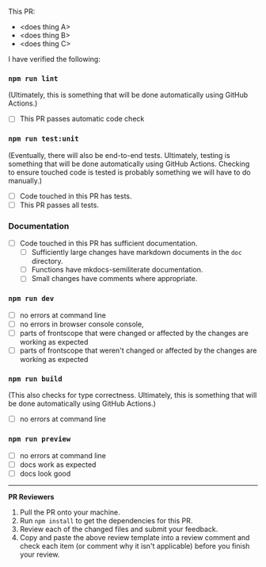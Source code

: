 This PR:

-   \<does thing A\>
-   \<does thing B\>
-   \<does thing C\>

I have verified the following:

### `npm run lint`

(Ultimately, this is something that will be done automatically using GitHub
Actions.)

-   [ ] This PR passes automatic code check

### `npm run test:unit`

(Eventually, there will also be end-to-end tests. Ultimately, testing is
something that will be done automatically using GitHub Actions. Checking to
ensure touched code is tested is probably something we will have to do
manually.)

-   [ ] Code touched in this PR has tests.
-   [ ] This PR passes all tests.

### Documentation

-   [ ] Code touched in this PR has sufficient documentation.
    -   [ ] Sufficiently large changes have markdown documents in the `doc`
            directory.
    -   [ ] Functions have mkdocs-semiliterate documentation.
    -   [ ] Small changes have comments where appropriate.

### `npm run dev`

-   [ ] no errors at command line
-   [ ] no errors in browser console console,
-   [ ] parts of frontscope that were changed or affected by the changes are
        working as expected
-   [ ] parts of frontscope that weren't changed or affected by the changes
        are working as expected

### `npm run build`

(This also checks for type correctness. Ultimately, this is something that
will be done automatically using GitHub Actions.)

-   [ ] no errors at command line

### `npm run preview`

-   [ ] no errors at command line
-   [ ] docs work as expected
-   [ ] docs look good

<hr/>

**PR Reviewers**

1. Pull the PR onto your machine.
2. Run `npm install` to get the dependencies for this PR.
3. Review each of the changed files and submit your feedback.
4. Copy and paste the above review template into a review comment and check
   each item (or comment why it isn't applicable) before you finish your
   review.
